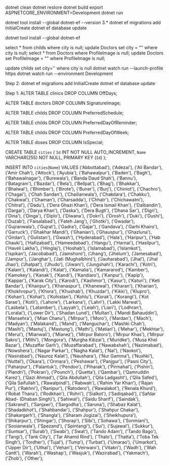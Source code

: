 dotnet clean
dotnet restore
dotnet build
export ASPNETCORE_ENVIRONMENT=Development
dotnet run

dotnet tool install --global dotnet-ef --version 3.\*
dotnet ef migrations add InitialCreate
dotnet ef database update

dotnet tool install --global dotnet-ef

select * from childs where city is null;
update Doctors set city = "" where city is null;
select * from Doctors where ProfileImage is null;
update Doctors set ProfileImage = "" where ProfileImage is null;

update childs set city='' where city is null
dotnet watch run --launch-profile https
dotnet watch run --environment Development

Step 2:
dotnet ef migrations add InitialCreate
dotnet ef database update

Step 1: 
ALTER TABLE clinics
DROP COLUMN OffDays;

ALTER TABLE doctors
DROP COLUMN SignatureImage;

ALTER TABLE childs
DROP COLUMN PreferredSchedule;

ALTER TABLE childs
DROP COLUMN PreferredDayOfReminder;

ALTER TABLE childs
DROP COLUMN PreferredDayOfWeek;

ALTER TABLE doses
DROP COLUMN IsSpecial;






CREATE TABLE `cities` (
  `Id` INT NOT NULL AUTO_INCREMENT,
  `Name` VARCHAR(255) NOT NULL,
  PRIMARY KEY (`Id`)
);

 INSERT INTO `cities`(`Name`) VALUES ('Abbottabad'), ('Adezai'), ('Ali Bandar'), ('Amir Chah'), ('Attock'), ('Ayubia'), ('Bahawalpur'), ('Baden'), ('Bagh'), ('Bahawalnagar'), ('Burewala'), ('Banda Daud Shah'), ('Bannu'), ('Batagram'), ('Bazdar'), ('Bela'), ('Bellpat'), ('Bhag'), ('Bhakkar'), ('Bhalwal'), ('Bhimber'), ('Birote'), ('Buner'), ('Burj'), ('Chiniot'), ('Chachro'), ('Chagai'), ('Chah Sandan'), ('Chailianwala'), ('Chakdara'), ('Chakku'), ('Chakwal'), ('Chaman'), ('Charsadda'), ('Chhatr'), ('Chichawatni'), ('Chitral'), ('Dadu'), ('Dera Ghazi Khan'), ('Dera Ismail Khan'), ('Dalbandin'), ('Dargai'), ('Darya Khan'), ('Daska'), ('Dera Bugti'), ('Dhana Sar'), ('Digri'), ('Dina'), ('Dinga'), ('Diplo'), ('Diwana'), ('Dokri'), ('Drosh'), ('Duki'), ('Dushi'), ('Duzab'), ('Faisalabad'), ('Fateh Jang'), ('Ghotki'), ('Gwadar'), ('Gujranwala'), ('Gujrat'), ('Gadra'), ('Gajar'), ('Gandava'), ('Garhi Khairo'), ('Garruck'), ('Ghakhar Mandi'), ('Ghanian'), ('Ghauspur'), ('Ghazluna'), ('Girdan'), ('Gulistan'), ('Gwash'), ('Hyderabad'), ('Hala'), ('Haripur'), ('Hab Chauki'), ('Hafizabad'), ('Hameedabad'), ('Hangu'), ('Harnai'), ('Hasilpur'), ('Haveli Lakha'), ('Hinglaj'), ('Hoshab'), ('Islamabad'), ('Islamkot'), ('Ispikan'), ('Jacobabad'), ('Jamshoro'), ('Jhang'), ('Jhelum'), ('Jamesabad'), ('Jampur'), ('Janghar'), ('Jati (Mughalbhin)'), ('Jauharabad'), ('Jhal'), ('Jhal Jhao'), ('Jhatpat'), ('Jhudo'), ('Jiwani'), ('Jungshahi'), ('Karachi'), ('Kotri'), ('Kalam'), ('Kalandi'), ('Kalat'), ('Kamalia'), ('Kamararod'), ('Kamber'), ('Kamokey'), ('Kanak'), ('Kandi'), ('Kandiaro'), ('Kanpur'), ('Kapip'), ('Kappar'), ('Karak City'), ('Karodi'), ('Kashmor'), ('Kasur'), ('Katuri'), ('Keti Bandar'), ('Khairpur'), ('Khanaspur'), ('Khanewal'), ('Kharan'), ('Kharian'), ('Khokhropur'), ('Khora'), ('Khushab'), ('Khuzdar'), ('Kikki'), ('Klupro'), ('Kohan'), ('Kohat'), ('Kohistan'), ('Kohlu'), ('Korak'), ('Korangi'), ('Kot Sarae'), ('Kotli'), ('Lahore'), ('Larkana'), ('Lahri'), ('Lakki Marwat'), ('Lasbela'), ('Latamber'), ('Layyah'), ('Leiah'), ('Liari'), ('Lodhran'), ('Loralai'), ('Lower Dir'), ('Shadan Lund'), ('Multan'), ('Mandi Bahauddin'), ('Mansehra'), ('Mian Chanu'), ('Mirpur'), ('Moro'), ('Mardan'), ('Mach'), ('Madyan'), ('Malakand'), ('Mand'), ('Manguchar'), ('Mashki Chah'), ('Maslti'), ('Mastuj'), ('Mastung'), ('Mathi'), ('Matiari'), ('Mehar'), ('Mekhtar'), ('Merui'), ('Mianwali'), ('Mianez'), ('Mirpur Batoro'), ('Mirpur Khas'), ('Mirpur Sakro'), ('Mithi'), ('Mongora'), ('Murgha Kibzai'), ('Muridke'), ('Musa Khel Bazar'), ('Muzaffar Garh'), ('Muzaffarabad'), ('Nawabshah'), ('Nazimabad'), ('Nowshera'), ('Nagar Parkar'), ('Nagha Kalat'), ('Nal'), ('Naokot'), ('Nasirabad'), ('Nauroz Kalat'), ('Naushara'), ('Nur Gamma'), ('Nushki'), ('Nuttal'), ('Okara'), ('Ormara'), ('Peshawar'), ('Panjgur'), ('Pasni City'), ('Paharpur'), ('Palantuk'), ('Pendoo'), ('Piharak'), ('Pirmahal'), ('Pishin'), ('Plandri'), ('Pokran'), ('Pounch'), ('Quetta'), ('Qambar'), ('Qamruddin Karez'), ('Qazi Ahmad'), ('Qila Abdullah'), ('Qila Ladgasht'), ('Qila Safed'), ('Qila Saifullah'), ('Rawalpindi'), ('Rabwah'), ('Rahim Yar Khan'), ('Rajan Pur'), ('Rakhni'), ('Ranipur'), ('Ratodero'), ('Rawalakot'), ('Renala Khurd'), ('Robat Thana'), ('Rodkhan'), ('Rohri'), ('Sialkot'), ('Sadiqabad'), ('Safdar Abad- (Dhaban Singh)'), ('Sahiwal'), ('Saidu Sharif'), ('Saindak'), ('Sakrand'), ('Sanjawi'), ('Sargodha'), ('Saruna'), ('Shabaz Kalat'), ('Shadadkhot'), ('Shahbandar'), ('Shahpur'), ('Shahpur Chakar'), ('Shakargarh'), ('Shangla'), ('Sharam Jogizai'), ('Sheikhupura'), ('Shikarpur'), ('Shingar'), ('Shorap'), ('Sibi'), ('Sohawa'), ('Sonmiani'), ('Sooianwala'), ('Spezand'), ('Spintangi'), ('Sui'), ('Sujawal'), ('Sukkur'), ('Suntsar'), ('Surab'), ('Swabi'), ('Swat'), ('Tando Adam'), ('Tando Bago'), ('Tangi'), ('Tank City'), ('Tar Ahamd Rind'), ('Thalo'), ('Thatta'), ('Toba Tek Singh'), ('Tordher'), ('Tujal'), ('Tump'), ('Turbat'), ('Umarao'), ('Umarkot'), ('Upper Dir'), ('Uthal'), ('Vehari'), ('Veirwaro'), ('Vitakri'), ('Wadh'), ('Wah Cantt'), ('Warah'), ('Washap'), ('Wasjuk'), ('Wazirabad'), ('Yakmach'), ('Zhob'), ('Other'); 
